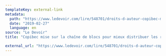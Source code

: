 ```yaml
---
templateKey: external-link
metadata:
  path: "https://www.ledevoir.com/lire/548701/droits-d-auteur-copibec-mise-sur-la-chaine-de-blocs-pour-mieux-distribuer-les-redevances"
  date: "2019-02-27"
  language: en
source: "Le Devoir"
title: "Copibec mise sur la chaîne de blocs pour mieux distribuer les redevances des droits d’auteur (French only)"

external_url: "https://www.ledevoir.com/lire/548701/droits-d-auteur-copibec-mise-sur-la-chaine-de-blocs-pour-mieux-distribuer-les-redevances"
---
```

